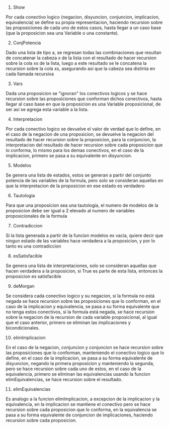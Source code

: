 1. Show

Por cada conectivo logico (negacion, disyuncion, conjuncion, implicacion, equivalencia) se define su propia representacion, haciendo recursion sobre las proposiciones de cada uno de estos casos, hasta llegar a un caso base (que la proposicion sea una Variable o una constante).

2. ConjPotencia

Dado una lista de tipo a, se regresan todas las combinaciones que resultan de concatenar la cabeza x de la lista con el resultado de hacer recursion sobre la cola xs de la lista, luego a este resultado se le concatena la recursion sobre la cola xs, asegurando así que la cabeza sea distinta en cada llamada recursiva

3. Vars

Dada una proposicion se "ignoran" los conectivos logicos y se hace recursion sobre las proposiciones que conforman dichos conectivos,  hasta llegar al caso base en que la proposicion es una Variable proposicional, de ser así se agrega esta variable a la lista.

4. Interpretacion

Por cada conectivo logico se devuelve el valor de verdad que lo define, en el caso de la negacion de una proposicion, se devuelve la negacion del resultado de hacer recursion sobre la proposicion, para la conjuncion, la interpretacion del resultado de hacer recursion sobre cada proposicion que lo conforma, lo mismo para los demas conectivos, en el caso de la implicacion, primero se pasa a su equivalente en disyuncion.

5. Modelos

Se genera una lista de estados, estos se generan a partir del conjunto potencia de las variables de la formula, pero solo se consideran aquellas en que la interpretacion de la proposicion en ese estado es verdadero

6. Tautologia

Para que una proposicion sea una tautologia, el numero de modelos de la proposicion debe ser igual a 2 elevado al numero de variables proposicionales de la formula

7. Contradiccion

Si la lista generada a partir de la funcion modelos es vacia, quiere decir que ningun estado de las variables hace verdadera a la proposicion, y por lo tanto es una contradiccion

8. esSatisfacible

Se genera una lista de interpretaciones, solo se consideran aquellas que hacen verdadera a la proposicion, si True es parte de esta lista, entonces la proposicion es satisfacible

9. deMorgan

Se considera cada conectivo logico y su negacion, si la formula no está negada se hace recursion sobre las proposiciones que lo conforman, en el caso de la implicacion y equivalencia, se pasa a su forma equivalente que no tenga estos conectivos, si la formula está negada, se hace recursion sobre la negacion de la recursion de cada variable proposicional, al igual que el caso anterior, primero se eliminan las implicaciones y bicondicionales.

10. elimImplicacion

En el caso de la negacion, conjuncion y conjuncion se hace recursion sobre las proposiciones que lo conforman, manteniendo el conectivo logico que lo define, en el caso de la implicacion, se pasa a su forma equivalente de disyuncion, negando la primera proposicion y manteniendo la segunda, pero se hace recursion sobre cada uno de estos, en el caso de la equivalencia, primero se eliminan las equivalencias usando la funcion elimEquivalencias, se hace recursion sobre el resultado.

11. elimEquivalencias

Es analogo a la funcion elimImplicacion, a excepcion de la implicacion y la equivalencia, en la implicacion se mantiene el conectivo pero se hace recursion sobre cada proposicion que lo conforma, en la equivalencia se pasa a su forma equivalente de conjuncion de implicaciones, haciendo recursion sobre cada proposicion.

